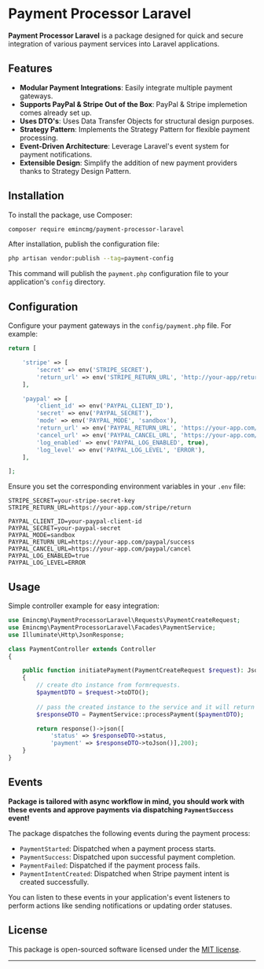 # Payment Processor Laravel

**Payment Processor Laravel** is a package designed for quick and secure integration of various payment services into Laravel applications.

## Features

- **Modular Payment Integrations**: Easily integrate multiple payment gateways.
- **Supports PayPal & Stripe Out of the Box**: PayPal & Stripe implemetion comes already set up.
- **Uses DTO's**: Uses Data Transfer Objects for structural design purposes.
- **Strategy Pattern**: Implements the Strategy Pattern for flexible payment processing.
- **Event-Driven Architecture**: Leverage Laravel's event system for payment notifications.
- **Extensible Design**: Simplify the addition of new payment providers thanks to Strategy Design Pattern.

## Installation

To install the package, use Composer:

```bash
composer require emincmg/payment-processor-laravel
```

After installation, publish the configuration file:

```bash
php artisan vendor:publish --tag=payment-config
```

This command will publish the `payment.php` configuration file to your application's `config` directory.

## Configuration

Configure your payment gateways in the `config/payment.php` file. For example:

```php
return [

    'stripe' => [
        'secret' => env('STRIPE_SECRET'),
        'return_url' => env('STRIPE_RETURN_URL', 'http://your-app/return-url'),
    ],

    'paypal' => [
        'client_id' => env('PAYPAL_CLIENT_ID'),
        'secret' => env('PAYPAL_SECRET'),
        'mode' => env('PAYPAL_MODE', 'sandbox'),
        'return_url' => env('PAYPAL_RETURN_URL', 'https://your-app.com/payment/success'),
        'cancel_url' => env('PAYPAL_CANCEL_URL', 'https://your-app.com/payment/cancel'),
        'log_enabled' => env('PAYPAL_LOG_ENABLED', true),
        'log_level' => env('PAYPAL_LOG_LEVEL', 'ERROR'),
    ],

];
```

Ensure you set the corresponding environment variables in your `.env` file:

```env
STRIPE_SECRET=your-stripe-secret-key
STRIPE_RETURN_URL=https://your-app.com/stripe/return

PAYPAL_CLIENT_ID=your-paypal-client-id
PAYPAL_SECRET=your-paypal-secret
PAYPAL_MODE=sandbox
PAYPAL_RETURN_URL=https://your-app.com/paypal/success
PAYPAL_CANCEL_URL=https://your-app.com/paypal/cancel
PAYPAL_LOG_ENABLED=true
PAYPAL_LOG_LEVEL=ERROR
```

## Usage

Simple controller example for easy integration:

```php
use Emincmg\PaymentProcessorLaravel\Requests\PaymentCreateRequest;
use Emincmg\PaymentProcessorLaravel\Facades\PaymentService;
use Illuminate\Http\JsonResponse;

class PaymentController extends Controller
{

    public function initiatePayment(PaymentCreateRequest $request): JsonResponse
    {
        // create dto instance from formrequests.
        $paymentDTO = $request->toDTO();
        
        // pass the created instance to the service and it will return the response dto
        $responseDTO = PaymentService::processPayment($paymentDTO);

        return response()->json([
            'status' => $responseDTO->status,
            'payment' => $responseDTO->toJson()],200);
    }
}

```

## Events

**Package is tailored with async workflow in mind, you should work with these events and approve payments via dispatching `PaymentSuccess` event!**


The package dispatches the following events during the payment process:

- `PaymentStarted`: Dispatched when a payment process starts.
- `PaymentSuccess`: Dispatched upon successful payment completion.
- `PaymentFailed`: Dispatched if the payment process fails.
- `PaymentIntentCreated`: Dispatched when Stripe payment intent is created successfully.

You can listen to these events in your application's event listeners to perform actions like sending notifications or updating order statuses.
## License

This package is open-sourced software licensed under the [MIT license](LICENSE).

---

